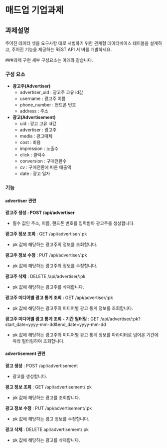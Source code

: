 # 매드업 기업과제

## 과제설명
주어진 데이터 셋을 요구사항 대로 서빙하기 위한 관계형 데이터베이스 테이블을 설계하고, 주어진 기능을 제공하는 REST API 서
버를 개발하세요.


###과제 구현 세부 구성요소는 아래와 같습니다.

### 구성 요소
- **광고주(Advertiser)**
  - advertiser_uid : 광고주 고유 id값
  - username : 광고주 이름
  - phone_number : 핸드폰 번호
  - address : 주소
- **광고(Advertisement)**
  - uid : 광고 고유 id값
  - advertiser : 광고주
  - media : 광고매체
  - cost : 비용
  - impression : 노출수
  - click : 클릭수
  - conversion : 구매전환수
  - cv : 구매전환에 따른 매출액
  - date : 광고 일자

### 기능
#### advertiser 관련
**광고주 생성 : POST /api/advertiser**
- 필수 값인 주소, 이름, 핸드폰 번호를 입력받아 광고주를 생성합니다.

**광고주 정보 조회** : GET /api/advertiser/:pk
- pk 값에 해당하는 광고주의 정보를 조회합니다.

**광고주 정보 수정** : PUT /api/advertiser/:pk
- pk 값에 해당하는 광고주의 정보를 수정합니다.

**광고주 삭제** : DELETE /api/advertiser/:pk
- pk 값에 해당하는 광고주를 삭제합니다.

**광고주 미디어별 광고 통계 조회** : GET /api/advertiser/:pk
- pk 값에 해당하는 광고주의 미디어별 광고 통계 정보를 조회합니다.

**광고주 미디어별 광고 통계 조회 - 기간 필터링** : GET /api/advertiser/:pk?start_date=yyyy-mm-dd&end_date=yyyy-mm-dd
- pk 값에 해당하는 광고주의 미디어별 광고 통계 정보를 파라미터로 넘어온 기간에 따라 필터링하여 조회합니다.

#### advertisement 관련
**광고 생성** : POST /api/advertisement
- 광고를 생성합니다.

**광고 정보 조회** : GET /api/advertisement/:pk
- pk 값에 해당하는 광고를 조회합니다.

**광고 정보 수정** : PUT /api/advertisement/:pk
- pk 값에 해당하는 광고 정보를 수정합니다.

**광고 삭제** : DELETE api/advertisement/:pk
- pk 값에 해당하는 광고를 삭제합니다.
